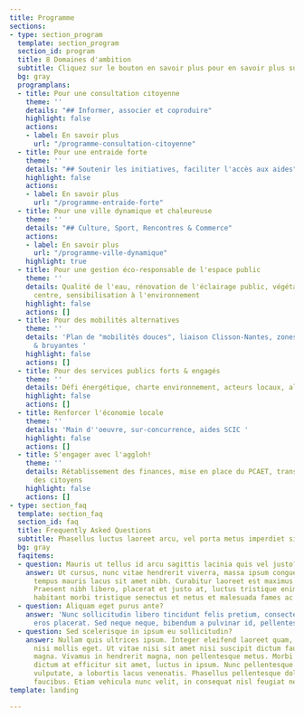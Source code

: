```yaml
---
title: Programme
sections:
- type: section_program
  template: section_program
  section_id: program
  title: 8 Domaines d'ambition
  subtitle: Cliquez sur le bouton en savoir plus pour en savoir plus sur chaque élément.
  bg: gray
  programplans:
  - title: Pour une consultation citoyenne
    theme: ''
    details: "## Informer, associer et coproduire"
    highlight: false
    actions:
    - label: En savoir plus
      url: "/programme-consultation-citoyenne"
  - title: Pour une entraide forte
    theme: ''
    details: "## Soutenir les initiatives, faciliter l'accès aux aides"
    highlight: false
    actions:
    - label: En savoir plus
      url: "/programme-entraide-forte"
  - title: Pour une ville dynamique et chaleureuse
    theme: ''
    details: "## Culture, Sport, Rencontres & Commerce"
    actions:
    - label: En savoir plus
      url: "/programme-ville-dynamique"
    highlight: true
  - title: Pour une gestion éco-responsable de l'espace public
    theme: ''
    details: Qualité de l'eau, rénovation de l'éclairage public, végétalisation du
      centre, sensibilisation à l'environnement
    highlight: false
    actions: []
  - title: Pour des mobilités alternatives
    theme: ''
    details: 'Plan de "mobilités douces", liaison Clisson-Nantes, zones dangereuses
      & bruyantes '
    highlight: false
    actions: []
  - title: Pour des services publics forts & engagés
    theme: ''
    details: Défi énergétique, charte environnement, acteurs locaux, alimentation
    highlight: false
    actions: []
  - title: Renforcer l'économie locale
    theme: ''
    details: 'Main d''oeuvre, sur-concurrence, aides SCIC '
    highlight: false
    actions: []
  - title: S'engager avec l'aggloh!
    theme: ''
    details: Rétablissement des finances, mise en place du PCAET, transparence, inclusion
      des citoyens
    highlight: false
    actions: []
- type: section_faq
  template: section_faq
  section_id: faq
  title: Frequently Asked Questions
  subtitle: Phasellus luctus laoreet arcu, vel porta metus imperdiet sit amet.
  bg: gray
  faqitems:
  - question: Mauris ut tellus id arcu sagittis lacinia quis vel justo?
    answer: Ut cursus, nunc vitae hendrerit viverra, massa ipsum congue quam, sed
      tempus mauris lacus sit amet nibh. Curabitur laoreet est maximus mollis feugiat.
      Praesent nibh libero, placerat et justo at, luctus tristique enim. Pellentesque
      habitant morbi tristique senectus et netus et malesuada fames ac turpis egestas.
  - question: Aliquam eget purus ante?
    answer: 'Nunc sollicitudin libero tincidunt felis pretium, consectetur aliquam
      eros placerat. Sed neque neque, bibendum a pulvinar id, pellentesque eget velit. '
  - question: Sed scelerisque in ipsum eu sollicitudin?
    answer: Nullam quis ultrices ipsum. Integer eleifend laoreet quam, ac dignissim
      nisi mollis eget. Ut vitae nisi sit amet nisi suscipit dictum faucibus eget
      magna. Vivamus in hendrerit magna, non pellentesque metus. Morbi orci odio,
      dictum at efficitur sit amet, luctus in ipsum. Nunc pellentesque mi vel dui
      vulputate, a lobortis lacus venenatis. Phasellus pellentesque dolor id feugiat
      faucibus. Etiam vehicula nunc velit, in consequat nisl feugiat nec.
template: landing

---
```

